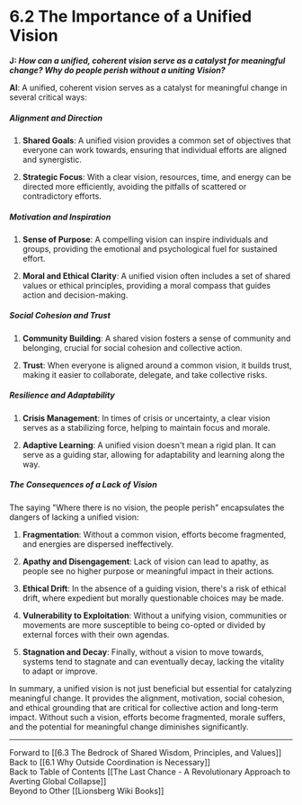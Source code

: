 # 6.2 The Importance of a Unified Vision

**J: *How can a unified, coherent vision serve as a catalyst for meaningful change? Why do people perish without a uniting Vision?***

**AI**: A unified, coherent vision serves as a catalyst for meaningful change in several critical ways:

##### Alignment and Direction

1. **Shared Goals**: A unified vision provides a common set of objectives that everyone can work towards, ensuring that individual efforts are aligned and synergistic.
    
2. **Strategic Focus**: With a clear vision, resources, time, and energy can be directed more efficiently, avoiding the pitfalls of scattered or contradictory efforts.
    

##### Motivation and Inspiration

1. **Sense of Purpose**: A compelling vision can inspire individuals and groups, providing the emotional and psychological fuel for sustained effort.
    
2. **Moral and Ethical Clarity**: A unified vision often includes a set of shared values or ethical principles, providing a moral compass that guides action and decision-making.
    

##### Social Cohesion and Trust

1. **Community Building**: A shared vision fosters a sense of community and belonging, crucial for social cohesion and collective action.
    
2. **Trust**: When everyone is aligned around a common vision, it builds trust, making it easier to collaborate, delegate, and take collective risks.
    

##### Resilience and Adaptability

1. **Crisis Management**: In times of crisis or uncertainty, a clear vision serves as a stabilizing force, helping to maintain focus and morale.
    
2. **Adaptive Learning**: A unified vision doesn't mean a rigid plan. It can serve as a guiding star, allowing for adaptability and learning along the way.
    

##### The Consequences of a Lack of Vision

The saying "Where there is no vision, the people perish" encapsulates the dangers of lacking a unified vision:

1. **Fragmentation**: Without a common vision, efforts become fragmented, and energies are dispersed ineffectively.
    
2. **Apathy and Disengagement**: Lack of vision can lead to apathy, as people see no higher purpose or meaningful impact in their actions.
    
3. **Ethical Drift**: In the absence of a guiding vision, there's a risk of ethical drift, where expedient but morally questionable choices may be made.
    
4. **Vulnerability to Exploitation**: Without a unifying vision, communities or movements are more susceptible to being co-opted or divided by external forces with their own agendas.
    
5. **Stagnation and Decay**: Finally, without a vision to move towards, systems tend to stagnate and can eventually decay, lacking the vitality to adapt or improve.
    

In summary, a unified vision is not just beneficial but essential for catalyzing meaningful change. It provides the alignment, motivation, social cohesion, and ethical grounding that are critical for collective action and long-term impact. Without such a vision, efforts become fragmented, morale suffers, and the potential for meaningful change diminishes significantly.

____

Forward to [[6.3 The Bedrock of Shared Wisdom, Principles, and Values]]  
Back to [[6.1 Why Outside Coordination is Necessary]]  
Back to Table of Contents [[The Last Chance - A Revolutionary Approach to Averting Global Collapse]]  
Beyond to Other [[Lionsberg Wiki Books]]  